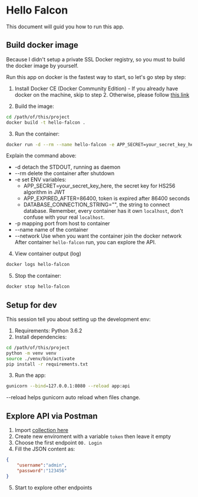 # Hello Falcon

This document will guid you how to run this app.

## Build docker image
Because I didn't setup a private SSL Docker registry, so you must to build the docker image by yourself.

Run this app on docker is the fastest way to start, so let's go step by step:

1. Install Docker CE (Docker Community Edition) - If you already have docker on the machine, skip to step 2. Otherwise, please follow [this link](https://docs.docker.com/install/linux/docker-ce/centos/)

2. Build the image:
```bash
cd /path/of/this/project
docker build -t hello-falcon .
```

3. Run the container:
```bash
docker run -d --rm --name hello-falcon -e APP_SECRET=your_secret_key_here -e APP_EXPIRED_AFTER=86400 -e DATABASE_CONNECTION_STRING="postgresql+psycopg2://postgres:tua123456789@172.22.0.2:5432/customer2" --network=DB hello-falcon
```
Explain the command above:
- -d detach the STDOUT, running as daemon
- --rm delete the container after shutdown
- -e set ENV variables:
    + APP_SECRET=your_secret_key_here, the secret key for HS256 algorithm in JWT 
    + APP_EXPIRED_AFTER=86400, token is expired after 86400 seconds
    + DATABASE_CONNECTION_STRING="", the string to connect database. Remember, every container has it own `localhost`, don't confuse with your real `localhost`.
- -p mapping port from host to container
- --name name of the container 
- --network <network name> Use when you want the container join the docker network   
After container `hello-falcon` run, you can explore the API.

4. View container output (log)
```bash
docker logs hello-falcon
```

5. Stop the container:
```bash
docker stop hello-falcon
```

## Setup for dev
This session tell you about setting up the development env:

1. Requirements: Python 3.6.2
2. Install dependencies:
```bash
cd /path/of/this/project
python -m venv venv
source ./venv/bin/activate
pip install -r requirements.txt
```
3. Run the app:
```bash
gunicorn --bind=127.0.0.1:8080 --reload app:api
```
--reload helps gunicorn auto reload when files change.

## Explore API via Postman

1. Import [collection here](https://www.getpostman.com/collections/ec73f671bb847e6f2d75)
2. Create new enviroment with a variable `token` then leave it empty
3. Choose the first endpoint `00. Login`
4. Fill the JSON content as:
```json
{
	"username":"admin",
	"password":"123456"
}
```
5. Start to explore other endpoints